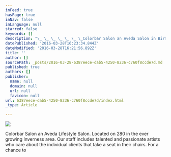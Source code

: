```yaml
---
inFeed: true
hasPage: true
inNav: false
inLanguage: null
starred: false
keywords: []
description: "\_ \_ \_ \_ \_ \_ \_Colorbar Salon an Aveda Salon in Birmingham, Alabama.\_"
datePublished: '2016-03-28T16:23:34.844Z'
dateModified: '2016-03-28T16:21:56.892Z'
title: ''
author: []
sourcePath: _posts/2016-03-28-6387eece-dab5-4250-8236-c760f8ccde7d.md
published: true
authors: []
publisher:
  name: null
  domain: null
  url: null
  favicon: null
url: 6387eece-dab5-4250-8236-c760f8ccde7d/index.html
_type: Article

---
```

![](https://the-grid-user-content.s3-us-west-2.amazonaws.com/27f7cea5-56c4-4a8e-807b-d0d8e71cb1b4.jpg)

Colorbar Salon an Aveda Lifestyle Salon. Located on 280 in the ever growing Inverness area.  Our staff includes talented and passionate artists who care about the individual clients that take a seat in their chairs. For a chance to